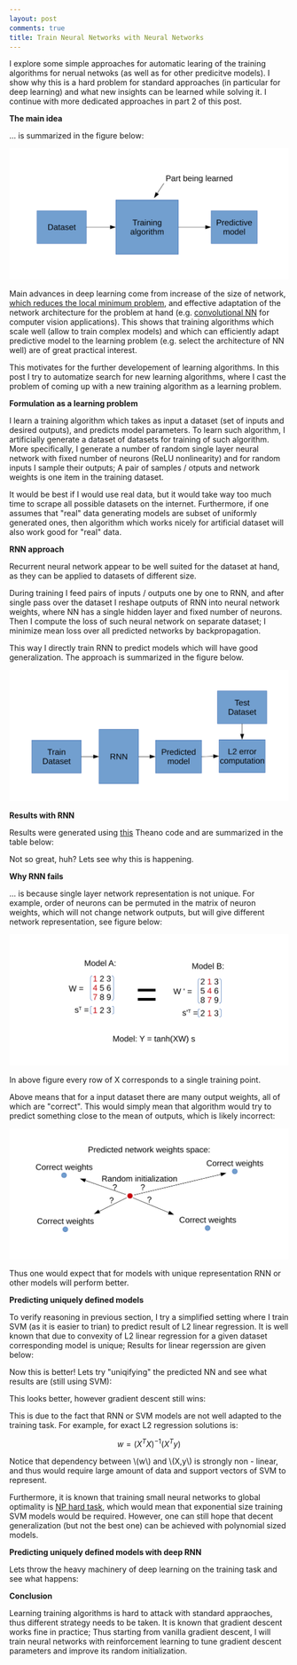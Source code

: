 ```yaml
---
layout: post
comments: true
title: Train Neural Networks with Neural Networks
---
```


I explore some simple approaches for automatic learing of the training algorithms for nerual netwoks (as well as for other predicitve models). I show why this is a hard problem for standard approaches (in particular for deep learning) and what new insights can be learned while solving it. I continue with more dedicated approaches in part 2 of this post.

**The main idea**

... is summarized in the figure below:

![The main idea is to learn the training algorithm.](/images/train-nn-with-nn-part1/Main_Idea.svg)

Main advances in deep learning come from increase of the size of network, [which reduces the local minimum problem](http://arxiv.org/pdf/1412.0233.pdf), and effective adaptation of the network architecture for the problem at hand (e.g. [convolutional NN](http://www.nature.com/nature/journal/v521/n7553/full/nature14539.html) for computer vision applications). This shows that training algorithms which scale well (allow to train complex models) and which can efficiently adapt predictive model to the learning problem (e.g. select the architecture of NN well) are of great practical interest.

This motivates for the further developement of learning algorithms. In this post I try to automatize search for new learning algorithms, where I cast the problem of coming up with a new training algorithm as a learning problem.

**Formulation as a learning problem**

I learn a training algorithm which takes as input a dataset (set of inputs and desired outputs), and predicts model parameters. To learn such algorithm, I artificially generate a dataset of datasets for training of such algorithm. More specifically, I generate a number of random single layer neural network with fixed number of neurons (ReLU nonlinearity) and for random inputs I sample their outputs; A pair of samples / otputs and network weights is one item in the training dataset. 

It would be best if I would use real data, but it would take way too much time to scrape all possible datasets on the internet. Furthermore, if one assumes that "real" data generating models are subset of uniformly generated ones, then algorithm which works nicely for artificial dataset will also work good for "real" data.

**RNN approach**

Recurrent neural network appear to be well suited for the dataset at hand, as they can be applied to datasets of different size. 

During training I feed pairs of inputs / outputs one by one to RNN, and after single pass over the dataset I reshape outputs of RNN into neural network weights, where NN has a single hidden layer and fixed number of neurons. Then I compute the loss of such neural network on separate dataset; I minimize mean loss over all predicted networks by backpropagation.

This way I directly train RNN to predict models which will have good generalization. The approach is summarized in the figure below.

![Algorithm trained to predict models with good generalization.](/images/train-nn-with-nn-part1/RNN_Generalization.svg)

**Results with RNN**

Results were generated using [this](https://github.com/iaroslav-ai/train_dnn_with_dnn/) Theano code and are summarized in the table below:

Not so great, huh? Lets see why this is happening.

**Why RNN fails**

... is because single layer network representation is not unique. For example, order of neurons can be permuted in the matrix of neuron weights, which will not change network outputs, but will give different network representation, see figure below:

![Non uniqueness of the neural netowrk.](/images/train-nn-with-nn-part1/NN_not_unique.svg)

In above figure every row of X corresponds to a single training point.

Above means that for a input dataset there are many output weights, all of which are "correct". This would simply mean that algorithm would try to predict something close to the mean of outputs, which is likely incorrect:

![Mean of correct outputs is not necessary correct.](/images/train-nn-with-nn-part1/RNN_IncorrectMean.svg)

Thus one would expect that for models with unique representation RNN or other models will perform better.

**Predicting uniquely defined models**

To verify reasoning in previous section, I try a simplified setting where I train SVM (as it is easier to trian) to predict result of L2 linear regression. It is well known that due to convexity of L2 linear regression for a given dataset corresponding model is unique; Results for linear regerssion are given below:

Now this is better! Lets try "uniqifying" the predicted NN and see what results are (still using SVM):

This looks better, however gradient descent still wins:

This is due to the fact that RNN or SVM models are not well adapted to the training task. For example, for exact L2 regression solutions is:

$$ w = (X^T X)^{-1}(X^T y) $$

Notice that dependency between \\(w\\) and \\(X,y\\) is strongly non - linear, and thus would require large amount of data and support vectors of SVM to represent. 

Furthermore, it is known that training small neural networks to global optimality is [NP hard task](https://people.csail.mit.edu/rivest/pubs/BR93.pdf), which would mean that exponential size training SVM models would be required. However, one can still hope that decent generalization (but not the best one) can be achieved with polynomial sized models.

**Predicting uniquely defined models with deep RNN**

Lets throw the heavy machinery of deep learning on the training task and see what happens:

**Conclusion**

Learning training algorithms is hard to attack with standard appraoches, thus different strategy needs to be taken. It is known that gradient descent works fine in practice; Thus starting from vanilla gradient descent, I will train neural networks with reinforcement learning to tune gradient descent parameters and improve its random initialization.